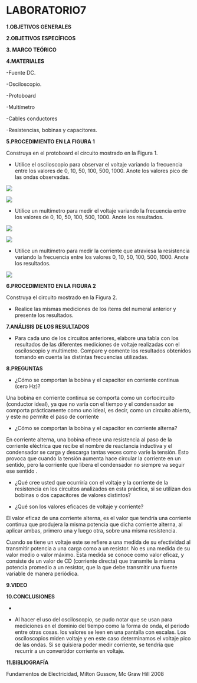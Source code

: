 # LABORATORIO7

**1.OBJETIVOS GENERALES**

**2.OBJETIVOS ESPECÍFICOS**

**3. MARCO TEÓRICO**

**4.MATERIALES**

-Fuente DC.

-Osciloscopio.

-Protoboard

-Multímetro

-Cables conductores

-Resistencias, bobinas y capacitores.

**5.PROCEDIMIENTO EN LA FIGURA 1**

Construya en el protoboard el circuito mostrado en la Figura 1.

- Utilice el osciloscopio para observar el voltaje variando la frecuencia entre los valores de 0, 10, 50, 100, 500, 1000. Anote los valores pico de las ondas observadas.

![](https://user-images.githubusercontent.com/84998013/131280341-e0aeb161-d02f-4223-b93f-c0f4284fbe64.png)

![](https://user-images.githubusercontent.com/84998013/131280689-86bd6834-2816-4f3b-bcd8-91db835fcac2.png)

- Utilice un multímetro para medir el voltaje variando la frecuencia entre los valores de 0, 10, 50, 100, 500, 1000. Anote los resultados.

![](https://user-images.githubusercontent.com/84998013/131280495-ba0db69f-7b58-49a5-bbef-a88b139824d7.png)

![](https://user-images.githubusercontent.com/84998013/131280793-0cdd391a-a540-4467-9621-93deca8befec.png)

- Utilice un multímetro para medir la corriente que atraviesa la resistencia variando la frecuencia entre los valores 0, 10, 50, 100, 500, 1000. Anote los resultados.

![](https://user-images.githubusercontent.com/84998013/131282241-30961029-ddfe-449d-a361-63e184500a98.png)

**6.PROCEDIMIENTO EN LA FIGURA 2**

Construya el circuito mostrado en la Figura 2.

- Realice las mismas mediciones de los ítems del numeral anterior y presente los  resultados.


**7.ANÁLISIS DE LOS RESULTADOS**

- Para cada uno de los circuitos anteriores, elabore una tabla con los resultados de las diferentes mediciones de voltaje realizadas con el osciloscopio y multímetro. Compare y comente los resultados obtenidos tomando en cuenta las distintas frecuencias  utilizadas.


**8.PREGUNTAS**

- ¿Cómo se comportan la bobina y el capacitor en corriente continua (cero Hz)?


Una bobina en corriente continua se comporta como un cortocircuito (conductor ideal), ya que no varía con el tiempo y el condensador se comporta prácticamente como uno ideal, es decir, como un circuito abierto, y este no permite el paso de corriente


- ¿Cómo se comportan la bobina y el capacitor en corriente alterna?

En corriente alterna, una bobina ofrece una resistencia al paso de la corriente eléctrica que recibe el nombre de reactancia inductiva y el condensador se carga y descarga tantas veces como varíe la tensión. Esto provoca que cuando la tensión aumenta hace circular la corriente en un sentido, pero la corriente que libera el condensador no siempre va seguir ese sentido .

- ¿Qué cree usted que ocurriría con el voltaje y la corriente de la resistencia en los circuitos analizados en esta práctica, si se utilizan dos bobinas o dos capacitores de valores  distintos?



- ¿Qué son los valores eficaces de voltaje y corriente?

El valor eficaz de una corriente alterna, es el valor que tendría una corriente continua que produjera la misma potencia que dicha corriente alterna, al aplicar ambas, primero una y luego otra, sobre una misma resistencia.

Cuando se tiene un voltaje este se refiere a una medida de su efectividad al transmitir potencia a una carga como a un resistor. No es una medida de su valor medio o valor máximo. Esta medida se conoce como valor eficaz, y consiste de un valor de CD (corriente directa) que transmite la misma potencia promedio a un resistor, que la que debe transmitir una fuente variable de manera periódica.


**9.VIDEO**

**10.CONCLUSIONES**

-

- Al hacer el uso del osciloscopio, se pudo notar que se usan para mediciones en el dominio del tiempo como la forma de onda, el periodo entre otras cosas. los valores se leen en una pantalla con escalas. Los osciloscopios miden voltaje y en este caso determinamos el voltaje pico de las ondas. Si se quisiera poder medir corriente, se tendría que recurrir a un convertidor corriente en voltaje.

**11.BIBLIOGRAFÍA**

Fundamentos de Electricidad, Milton Gussow, Mc Graw Hill 2008

















